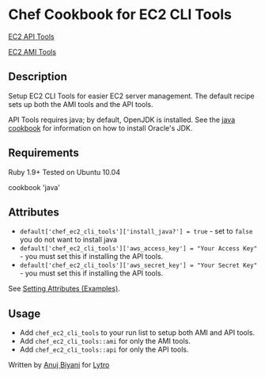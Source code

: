 Chef Cookbook for EC2 CLI Tools
==============================
[EC2 API Tools](http://aws.amazon.com/developertools/351)

[EC2 AMI Tools](http://aws.amazon.com/developertools/368)

Description
-----------
Setup EC2 CLI Tools for easier EC2 server management. The default recipe sets up both the AMI tools and the API tools.

API Tools requires java; by default, OpenJDK is installed. See the [java cookbook](https://github.com/opscode-cookbooks/java) for information on how to install Oracle's JDK.

Requirements
------------
Ruby 1.9+
Tested on Ubuntu 10.04

cookbook 'java'

Attributes
----------
* `default['chef_ec2_cli_tools']['install_java?'] = true` - set to `false` you do not want to install java
* `default['chef_ec2_cli_tools']['aws_access_key'] = "Your Access Key"` - you must set this if installing the API tools.
* `default['chef_ec2_cli_tools']['aws_secret_key'] = "Your Secret Key"` - you must set this if installing the API tools.

See [Setting Attributes (Examples)](http://wiki.opscode.com/pages/viewpage.action?pageId=8257848).

Usage
-----
* Add `chef_ec2_cli_tools` to your run list to setup both AMI and API tools.
* Add `chef_ec2_cli_tools::ami` for only the AMI tools.
* Add `chef_ec2_cli_tools::api` for only the API tools.


Written by [Anuj Biyani](https://github.com/anujbiyani) for [Lytro](https://github.com/lytro)
